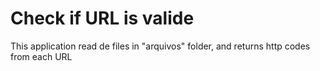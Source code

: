 # Check if URL is valide

This application read de files in "arquivos" folder, and returns http codes from each URL
